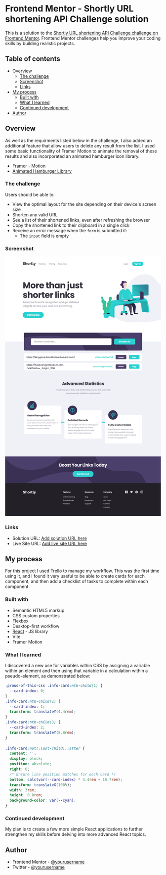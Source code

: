 # Frontend Mentor - Shortly URL shortening API Challenge solution

This is a solution to the [Shortly URL shortening API Challenge challenge on Frontend Mentor](https://www.frontendmentor.io/challenges/url-shortening-api-landing-page-2ce3ob-G). Frontend Mentor challenges help you improve your coding skills by building realistic projects.

## Table of contents

- [Overview](#overview)
  - [The challenge](#the-challenge)
  - [Screenshot](#screenshot)
  - [Links](#links)
- [My process](#my-process)
  - [Built with](#built-with)
  - [What I learned](#what-i-learned)
  - [Continued development](#continued-development)
- [Author](#author)

## Overview

As well as the requirments listed below in the challenge, I also added an additional feature that allow users to delete any result from the list. I used some basic functionality of Framer Motion to animate the removal of these results and also incorporated an animated hamburger icon library.

- [Framer - Motion](https://www.framer.com/motion/)
- [Animated Hamburger Library](https://hamburger-react.netlify.app/)

### The challenge

Users should be able to:

- View the optimal layout for the site depending on their device's screen size
- Shorten any valid URL
- See a list of their shortened links, even after refreshing the browser
- Copy the shortened link to their clipboard in a single click
- Receive an error message when the `form` is submitted if:
  - The `input` field is empty

### Screenshot

![](./src/assets/imgs/shortly-screenshot.png)

### Links

- Solution URL: [Add solution URL here](https://your-solution-url.com)
- Live Site URL: [Add live site URL here](https://your-live-site-url.com)

## My process

For this project I used Trello to manage my workflow. This was the first time using it, and I found it very useful to be able to create cards for each component, and then add a checklist of tasks to complete within each component.

### Built with

- Semantic HTML5 markup
- CSS custom properties
- Flexbox
- Desktop-first workflow
- [React](https://reactjs.org/) - JS library
- Vite
- Framer Motion

### What I learned

I discovered a new use for variables within CSS by assigning a variable within an element and then using that variable in a calculation within a pseudo-element, as demonstrated below:

```css
.proud-of-this-css .info-card:nth-child(1) {
  --card-index: 0;
}
.info-card:nth-child(2) {
  --card-index: 1;
  transform: translateY(4.4rem);
}
.info-card:nth-child(3) {
  --card-index: 2;
  transform: translateY(8.8rem);
}

.info-card:not(:last-child)::after {
  content: '';
  display: block;
  position: absolute;
  right: 0;
  /* Ensure line position matches for each card */
  bottom: calc(var(--card-index) * 4.4rem + 10.7rem);
  transform: translateX(100%);
  width: 3rem;
  height: 0.8rem;
  background-color: var(--cyan);
}
```

### Continued development

My plan is to create a few more simple React applications to further strengthen my skills before delving into more advanced React topics.

## Author

- Frontend Mentor - [@yourusername](https://www.frontendmentor.io/profile/yourusername)
- Twitter - [@yourusername](https://www.twitter.com/yourusername)

